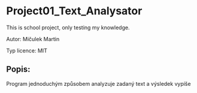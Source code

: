 # Project01_Text_Analysator
This is school project, only testing my knowledge.

Autor: Mičulek Martin

Typ licence: MIT

## Popis:
Program jednoduchým způsobem analyzuje zadaný text a výsledek vypíše



